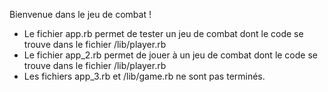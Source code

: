 Bienvenue dans le jeu de combat !
- Le fichier app.rb permet de tester un jeu de combat dont le code se trouve dans le fichier /lib/player.rb
- Le fichier app_2.rb permet de jouer à un jeu de combat dont le code se trouve dans le fichier /lib/player.rb
- Les fichiers app_3.rb et /lib/game.rb ne sont pas terminés.